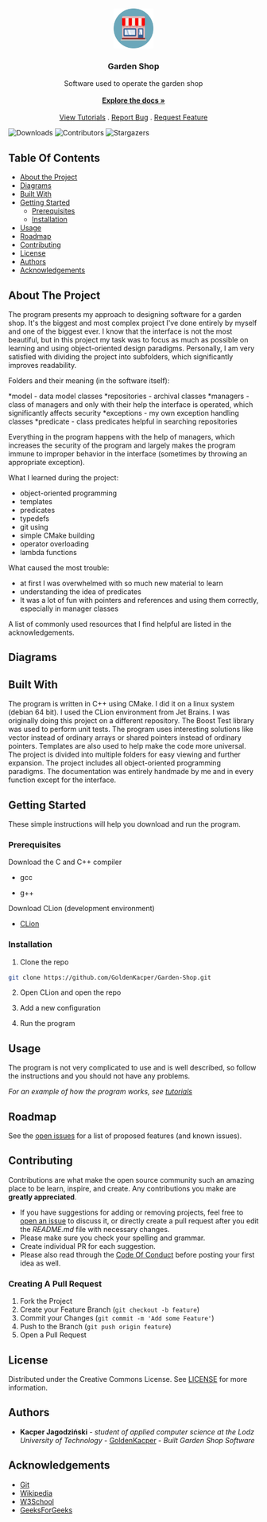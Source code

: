 <br/>
<p align="center">
  <a href="https://github.com/GoldenKacper/Garden-Shop">
    <img src="images/shop-icon.png" alt="Logo" width="80" height="80">
  </a>

  <h3 align="center">Garden Shop</h3>

  <p align="center">
    Software used to operate the garden shop
    <br/>
    <br/>
    <a href="https://github.com/GoldenKacper/Garden-Shop/tree/main/WorkShop"><strong>Explore the docs »</strong></a>
    <br/>
    <br/>
    <a href="https://github.com/GoldenKacper/Garden-Shop/tree/main/viedos">View Tutorials</a>
    .
    <a href="https://github.com/GoldenKacper/Garden-Shop/tree/main/bugReport">Report Bug</a>
    .
    <a href="https://github.com/GoldenKacper/Garden-Shop/tree/main/featureRequest">Request Feature</a>
  </p>
</p>

![Downloads](https://img.shields.io/github/downloads/GoldenKacper/Garden-Shop/total) ![Contributors](https://img.shields.io/github/contributors/GoldenKacper/Garden-Shop?color=dark-green) ![Stargazers](https://img.shields.io/github/stars/GoldenKacper/Garden-Shop?style=social)

## Table Of Contents

* [About the Project](#about-the-project)
* [Diagrams](#Diagrams)
* [Built With](#built-with)
* [Getting Started](#getting-started)
  * [Prerequisites](#prerequisites)
  * [Installation](#installation)
* [Usage](#usage)
* [Roadmap](#roadmap)
* [Contributing](#contributing)
* [License](#license)
* [Authors](#authors)
* [Acknowledgements](#acknowledgements)

## About The Project

The program presents my approach to designing software for a garden shop. It's the biggest and most complex project I've done entirely by myself and one of the biggest ever. I know that the interface is not the most beautiful, but in this project my task was to focus as much as possible on learning and using object-oriented design paradigms. Personally, I am very satisfied with dividing the project into subfolders, which significantly improves readability.

Folders and their meaning (in the software itself):

*model - data model classes
*repositories - archival classes
*managers - class of managers and only with their help the interface is operated, which significantly affects security
*exceptions - my own exception handling classes
*predicate - class predicates helpful in searching repositories

Everything in the program happens with the help of managers, which increases the security of the program and largely makes the program immune to improper behavior in the interface (sometimes by throwing an appropriate exception).

What I learned during the project:

* object-oriented programming
* templates
* predicates
* typedefs
* git using
* simple CMake building
* operator overloading
* lambda functions

What caused the most trouble:

* at first I was overwhelmed with so much new material to learn
* understanding the idea of predicates
* It was a lot of fun with pointers and references and using them correctly, especially in manager classes

A list of commonly used resources that I find helpful are listed in the acknowledgements.

## Diagrams

## Built With

The program is written in C++ using CMake. I did it on a linux system (debian 64 bit). I used the CLion environment from Jet Brains. I was originally doing this project on a different repository. The Boost Test library was used to perform unit tests. The program uses interesting solutions like vector instead of ordinary arrays or shared pointers instead of ordinary pointers. Templates are also used to help make the code more universal. The project is divided into multiple folders for easy viewing and further expansion. The project includes all object-oriented programming paradigms. The documentation was entirely handmade by me and in every function except for the interface.

## Getting Started

These simple instructions will help you download and run the program.

### Prerequisites

Download the C and C++ compiler

* gcc

* g++

Download CLion (development environment)

* [CLion](https://www.jetbrains.com/clion/download/)


### Installation

1. Clone the repo

```sh
git clone https://github.com/GoldenKacper/Garden-Shop.git
```

2. Open CLion and open the repo

3. Add a new configuration

4. Run the program


## Usage

The program is not very complicated to use and is well described, so follow the instructions and you should not have any problems.

_For an example of how the program works, see [tutorials](https://github.com/GoldenKacper/Garden-Shop/tree/main/viedos)_

## Roadmap

See the [open issues](https://github.com/GoldenKacper/Garden-Shop/issues) for a list of proposed features (and known issues).

## Contributing

Contributions are what make the open source community such an amazing place to be learn, inspire, and create. Any contributions you make are **greatly appreciated**.
* If you have suggestions for adding or removing projects, feel free to [open an issue](https://github.com/GoldenKacper/Garden-Shop/issues/new) to discuss it, or directly create a pull request after you edit the *README.md* file with necessary changes.
* Please make sure you check your spelling and grammar.
* Create individual PR for each suggestion.
* Please also read through the [Code Of Conduct](https://github.com/GoldenKacper/Garden-Shop/blob/main/CODE_OF_CONDUCT.md) before posting your first idea as well.

### Creating A Pull Request

1. Fork the Project
2. Create your Feature Branch (`git checkout -b feature`)
3. Commit your Changes (`git commit -m 'Add some Feature'`)
4. Push to the Branch (`git push origin feature`)
5. Open a Pull Request

## License

Distributed under the Creative Commons License. See [LICENSE](https://github.com/GoldenKacper/Garden-Shop/blob/main/LICENSE.md) for more information.

## Authors

* **Kacper Jagodziński** - *student of applied computer science at the Lodz University of Technology* - [GoldenKacper](https://github.com/GoldenKacper) - *Built Garden Shop Software*

## Acknowledgements

* [Git](https://git-scm.com/docs/gittutorial)
* [Wikipedia](https://en.wikipedia.org/wiki/Object-oriented_programming)
* [W3School](https://www.w3schools.com/cpp/default.asp)
* [GeeksForGeeks](https://www.geeksforgeeks.org/templates-cpp/)

